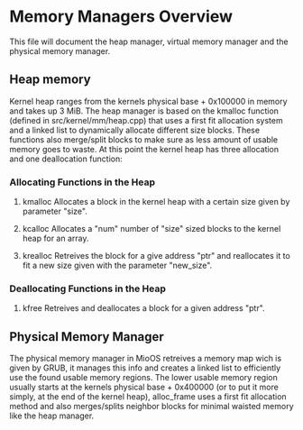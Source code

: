 # Memory Managers Overview

This file will document the heap manager, virtual memory manager and the physical memory manager.

## Heap memory

Kernel heap ranges from the kernels physical base + 0x100000 in memory and takes up 3 MiB.
The heap manager is based on the kmalloc function (defined in src/kernel/mm/heap.cpp) that  uses a first fit allocation system and a linked list to dynamically allocate different size blocks. These functions also merge/split blocks to make sure as less amount of usable memory goes to waste.
At this point the kernel heap has three allocation and one deallocation function: 

### Allocating Functions in the Heap 
1. kmalloc
    Allocates a block in the kernel heap with a certain size given by parameter "size".

2. kcalloc
    Allocates a "num" number of "size" sized blocks to the kernel heap for an array.

3. krealloc
    Retreives the block for a give address "ptr" and reallocates it to fit a new size given with the parameter "new_size".

### Deallocating Functions in the Heap
1. kfree
    Retreives and deallocates a block for a given address "ptr".


## Physical Memory Manager

The physical memory manager in MioOS retreives a memory map wich is given by GRUB, it manages this info and creates a linked list to efficiently use the found usable memory regions.
The lower usable memory region usually starts at the kernels physical base + 0x400000 (or to put it more simply, at the end of the kernel heap), alloc_frame uses a first fit allocation method and also merges/splits neighbor blocks for minimal waisted memory like the heap manager.